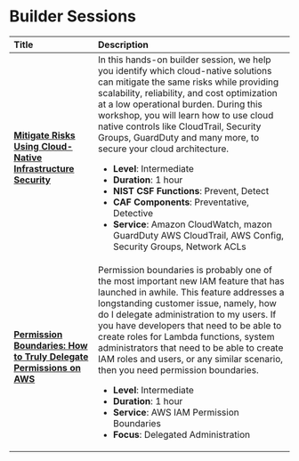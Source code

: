 # Builder Sessions

<div class="md-typeset__table">
    <table>
        <thead>
            <tr>
                <th align="left" ><strong>Title</strong></th>
                <th align="left"><strong>Description</strong></th>
            </tr>
        </thead>
        <tbody>
            <tr>
                <td align="left"><a class="table" target="_blank" href="https://ec2-infra-sec.awssecworkshops.com"><strong>Mitigate Risks Using Cloud-Native Infrastructure Security</strong></a></td>
                <td align="left">In this hands-on builder session, we help you identify which cloud-native solutions can mitigate the same risks while providing scalability, reliability, and cost optimization at a low operational burden. During this workshop, you will learn how to use cloud native controls like CloudTrail, Security Groups, GuardDuty and many more, to secure your cloud architecture. 
                    <ul>
                        <li><strong>Level</strong>: Intermediate</li>
                        <li><strong>Duration</strong>: 1 hour</li>
                        <li><strong>NIST CSF Functions</strong>: Prevent, Detect</li>
                        <li><strong>CAF Components</strong>: Preventative, Detective</li>
                        <li><strong>Service</strong>: Amazon CloudWatch, mazon GuardDuty AWS CloudTrail, AWS Config, Security Groups, Network ACLs</li>
                    </ul>
                </td>
            </tr>
            <tr>
                <td align="left"><a class="table" href="./permission-boundary/build/"><strong>Permission Boundaries: How to Truly Delegate Permissions on AWS</strong></a></td>
                <td align="left">Permission boundaries is probably one of the most important new IAM feature that has launched in awhile. This feature addresses a longstanding customer issue, namely, how do I delegate administration to my users. If you have developers that need to be able to create roles for Lambda functions, system administrators that need to be able to create IAM roles and users, or any similar scenario, then you need permission boundaries.
                    <ul>
                        <li><strong>Level</strong>: Intermediate</li>
                        <li><strong>Duration</strong>: 1 hour</li>
                        <li><strong>Service</strong>: AWS IAM Permission Boundaries</li>
                        <li><strong>Focus</strong>: Delegated Administration</li>
                    </ul>
                </td>
            </tr>
        </tbody>
    </table>
</div>